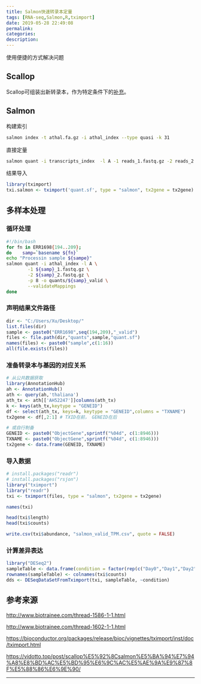 ```yaml
---
title: Salmon快速转录本定量
tags: [RNA-seq,Salmon,R,tximport]
date: 2019-05-28 22:49:08
permalink:
categories:
description:
---
```

<p class="description">使用便捷的方式解决问题</p>

<!-- more -->

## Scallop

Scallop可组装出新转录本，作为特定条件下的[补充](https://vidotto.top/post/scallop%E5%92%8Csalmon%E5%BA%94%E7%94%A8%E8%BD%AC%E5%BD%95%E6%9C%AC%E5%AE%9A%E9%87%8F%E5%88%86%E6%9E%90/)。

## Salmon

构建索引

```bash
salmon index -t athal.fa.gz -i athal_index --type quasi -k 31
```

直接定量

```bash
salmon quant -i transcripts_index  -l A -1 reads_1.fastq.gz -2 reads_2.fastq.gz -o transcripts_valid -p 16 --validateMappings
```

结果导入

```R
library(tximport)
txi.salmon <- tximport('quant.sf', type = "salmon", tx2gene = tx2gene)
```

## 多样本处理

### 循环处理

```bash
#!/bin/bash
for fn in ERR1698{194..209};
do    samp=`basename ${fn}`    
echo "Processin sample ${sampe}"   
salmon quant -i athal_index -l A \
        -1 ${samp}_1.fastq.gz \
        -2 ${samp}_2.fastq.gz \
        -p 8 -o quants/${samp}_valid \
        --validateMappings
done
```

### 声明结果文件路径

```R
dir <- "C:/Users/Xu/Desktop/"
list.files(dir)
sample <- paste0("ERR1698",seq(194,209),"_valid")
files <- file.path(dir,"quants",sample,"quant.sf")
names(files) <- paste0("sample",c(1:16))
all(file.exists(files))
```

### 准备转录本与基因的对应关系

```R
# 从公共数据获取
library(AnnotationHub)
ah <- AnnotationHub()
ath <- query(ah,'thaliana')
ath_tx <- ath[['AH52247']]columns(ath_tx)
k <- keys(ath_tx,keytype = "GENEID")
df <- select(ath_tx, keys=k, keytype = "GENEID",columns = "TXNAME")
tx2gene <- df[,2:1] # TXID在前， GENEID在后

# 或自行制备
GENEID <- paste0("ObjectGene",sprintf("%04d", c(1:8946)))
TXNAME <- paste0("ObjectGene",sprintf("%04d", c(1:8946)))
tx2gene <- data.frame(GENEID, TXNAME)
```

### 导入数据

```R
# install.packages("readr")
# install.packages("rsjon")
library("tximport")
library("readr")
txi <- tximport(files, type = "salmon", tx2gene = tx2gene)

names(txi)

head(txi$length)
head(txi$counts)

write.csv(txi$abundance, "salmon_valid_TPM.csv", quote = FALSE)
```

### 计算差异表达

```R
library("DESeq2")
sampleTable <- data.frame(condition = factor(rep(c("Day0","Day1","Day2","Day3"),each=4)))
rownames(sampleTable) <- colnames(txi$counts)
dds <- DESeqDataSetFromTximport(txi, sampleTable, ~condition)
```



## 参考来源

http://www.biotrainee.com/thread-1586-1-1.html

http://www.biotrainee.com/thread-1602-1-1.html

https://bioconductor.org/packages/release/bioc/vignettes/tximport/inst/doc/tximport.html

https://vidotto.top/post/scallop%E5%92%8Csalmon%E5%BA%94%E7%94%A8%E8%BD%AC%E5%BD%95%E6%9C%AC%E5%AE%9A%E9%87%8F%E5%88%86%E6%9E%90/

<hr />